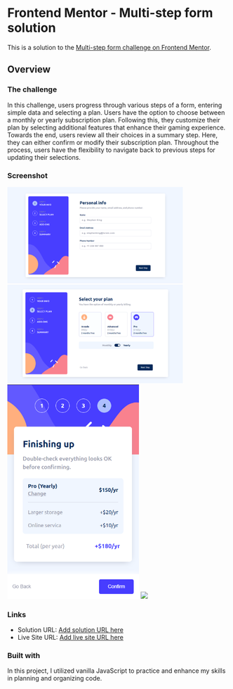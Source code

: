 # Frontend Mentor - Multi-step form solution

This is a solution to the [Multi-step form challenge on Frontend Mentor](https://www.frontendmentor.io/challenges/multistep-form-YVAnSdqQBJ).

## Overview

### The challenge

In this challenge, users progress through various steps of a form, entering simple data and selecting a plan. Users have the option to choose between a monthly or yearly subscription plan. Following this, they customize their plan by selecting additional features that enhance their gaming experience. Towards the end, users review all their choices in a summary step. Here, they can either confirm or modify their subscription plan. Throughout the process, users have the flexibility to navigate back to previous steps for updating their selections.

### Screenshot

<img src="./src/assets/img-readme/Step info.png" width="400">
<img src="./src/assets/img-readme/Step plan.png" width="400">
<img src="./src/assets/img-readme/Step add-ons.png" width="300">
<img src="./src/assets/img-readme/Step summary.png.png" width="300">

### Links

- Solution URL: [Add solution URL here](https://your-solution-url.com)
- Live Site URL: [Add live site URL here](https://your-live-site-url.com)

### Built with

In this project, I utilized vanilla JavaScript to practice and enhance my skills in planning and organizing code.
